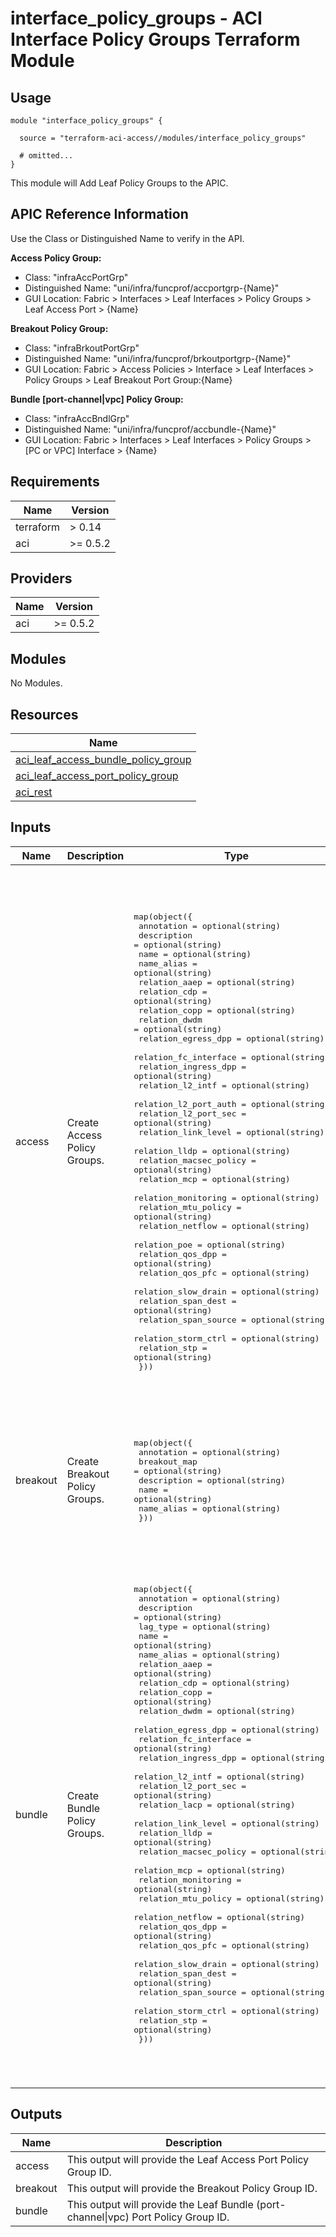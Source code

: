 # interface_policy_groups - ACI Interface Policy Groups Terraform Module

## Usage

```hcl
module "interface_policy_groups" {

  source = "terraform-aci-access//modules/interface_policy_groups"

  # omitted...
}
```

This module will Add Leaf Policy Groups to the APIC.

## APIC Reference Information

Use the Class or Distinguished Name to verify in the API.

**Access Policy Group:**

* Class: "infraAccPortGrp"
* Distinguished Name: "uni/infra/funcprof/accportgrp-{Name}"
* GUI Location: Fabric > Interfaces > Leaf Interfaces > Policy Groups > Leaf Access Port > {Name}

**Breakout Policy Group:**

* Class: "infraBrkoutPortGrp"
* Distinguished Name: "uni/infra/funcprof/brkoutportgrp-{Name}"
* GUI Location: Fabric > Access Policies > Interface > Leaf Interfaces > Policy Groups > Leaf Breakout Port Group:{Name}

**Bundle [port-channel|vpc] Policy Group:**

* Class: "infraAccBndlGrp"
* Distinguished Name: "uni/infra/funcprof/accbundle-{Name}"
* GUI Location: Fabric > Interfaces > Leaf Interfaces > Policy Groups > [PC or VPC] Interface > {Name}

<!-- BEGINNING OF PRE-COMMIT-TERRAFORM DOCS HOOK -->
## Requirements

| Name | Version |
|------|---------|
| terraform | > 0.14 |
| aci | >= 0.5.2 |

## Providers

| Name | Version |
|------|---------|
| aci | >= 0.5.2 |

## Modules

No Modules.

## Resources

| Name |
|------|
| [aci_leaf_access_bundle_policy_group](https://registry.terraform.io/providers/ciscodevnet/aci/0.5.2/docs/resources/leaf_access_bundle_policy_group) |
| [aci_leaf_access_port_policy_group](https://registry.terraform.io/providers/ciscodevnet/aci/0.5.2/docs/resources/leaf_access_port_policy_group) |
| [aci_rest](https://registry.terraform.io/providers/ciscodevnet/aci/0.5.2/docs/resources/rest) |

## Inputs

| Name | Description | Type | Default | Required |
|------|-------------|------|---------|:--------:|
| access | Create Access Policy Groups. | <pre>map(object({<br>    annotation             = optional(string)<br>    description            = optional(string)<br>    name                   = optional(string)<br>    name_alias             = optional(string)<br>    relation_aaep          = optional(string)<br>    relation_cdp           = optional(string)<br>    relation_copp          = optional(string)<br>    relation_dwdm          = optional(string)<br>    relation_egress_dpp    = optional(string)<br>    relation_fc_interface  = optional(string)<br>    relation_ingress_dpp   = optional(string)<br>    relation_l2_intf       = optional(string)<br>    relation_l2_port_auth  = optional(string)<br>    relation_l2_port_sec   = optional(string)<br>    relation_link_level    = optional(string)<br>    relation_lldp          = optional(string)<br>    relation_macsec_policy = optional(string)<br>    relation_mcp           = optional(string)<br>    relation_monitoring    = optional(string)<br>    relation_mtu_policy    = optional(string)<br>    relation_netflow       = optional(string)<br>    relation_poe           = optional(string)<br>    relation_qos_dpp       = optional(string)<br>    relation_qos_pfc       = optional(string)<br>    relation_slow_drain    = optional(string)<br>    relation_span_dest     = optional(string)<br>    relation_span_source   = optional(string)<br>    relation_storm_ctrl    = optional(string)<br>    relation_stp           = optional(string)<br>  }))</pre> | <pre>{<br>  "default": {<br>    "annotation": "",<br>    "description": "",<br>    "name": "default",<br>    "name_alias": "",<br>    "relation_aaep": "uni/infra/attentp-default",<br>    "relation_cdp": "uni/infra/cdpIfP-default",<br>    "relation_copp": "uni/infra/coppifpol-default",<br>    "relation_dwdm": "uni/infra/dwdmifpol-default",<br>    "relation_egress_dpp": "uni/infra/qosdpppol-default",<br>    "relation_fc_interface": "uni/infra/fcIfPol-default",<br>    "relation_ingress_dpp": "uni/infra/qosdpppol-default",<br>    "relation_l2_intf": "uni/infra/l2IfP-default",<br>    "relation_l2_port_auth": "uni/infra/portauthpol-default",<br>    "relation_l2_port_sec": "uni/infra/portsecurityP-default",<br>    "relation_link_level": "uni/infra/hintfpol-default",<br>    "relation_lldp": "uni/infra/lldpIfP-default",<br>    "relation_macsec_policy": "uni/infra/macsecifp-default",<br>    "relation_mcp": "uni/infra/mcpIfP-default",<br>    "relation_monitoring": "uni/infra/moninfra-default",<br>    "relation_mtu_policy": "uni/fabric/l2pol-default",<br>    "relation_netflow": "",<br>    "relation_poe": "",<br>    "relation_qos_dpp": "uni/infra/qosdpppol-default",<br>    "relation_qos_pfc": "uni/infra/pfc-default",<br>    "relation_slow_drain": "uni/infra/qossdpol-default",<br>    "relation_span_dest": "",<br>    "relation_span_source": "",<br>    "relation_storm_ctrl": "uni/infra/stormctrlifp-default",<br>    "relation_stp": "uni/infra/ifPol-default"<br>  }<br>}</pre> | no |
| breakout | Create Breakout Policy Groups. | <pre>map(object({<br>    annotation   = optional(string)<br>    breakout_map = optional(string)<br>    description  = optional(string)<br>    name         = optional(string)<br>    name_alias   = optional(string)<br>  }))</pre> | <pre>{<br>  "default": {<br>    "annotation": "",<br>    "breakout_map": "10g-4x",<br>    "description": "default 4x10G Breakout Policy",<br>    "name": "10g-4x",<br>    "name_alias": ""<br>  }<br>}</pre> | no |
| bundle | Create Bundle Policy Groups. | <pre>map(object({<br>    annotation             = optional(string)<br>    description            = optional(string)<br>    lag_type               = optional(string)<br>    name                   = optional(string)<br>    name_alias             = optional(string)<br>    relation_aaep          = optional(string)<br>    relation_cdp           = optional(string)<br>    relation_copp          = optional(string)<br>    relation_dwdm          = optional(string)<br>    relation_egress_dpp    = optional(string)<br>    relation_fc_interface  = optional(string)<br>    relation_ingress_dpp   = optional(string)<br>    relation_l2_intf       = optional(string)<br>    relation_l2_port_sec   = optional(string)<br>    relation_lacp          = optional(string)<br>    relation_link_level    = optional(string)<br>    relation_lldp          = optional(string)<br>    relation_macsec_policy = optional(string)<br>    relation_mcp           = optional(string)<br>    relation_monitoring    = optional(string)<br>    relation_mtu_policy    = optional(string)<br>    relation_netflow       = optional(string)<br>    relation_qos_dpp       = optional(string)<br>    relation_qos_pfc       = optional(string)<br>    relation_slow_drain    = optional(string)<br>    relation_span_dest     = optional(string)<br>    relation_span_source   = optional(string)<br>    relation_storm_ctrl    = optional(string)<br>    relation_stp           = optional(string)<br>  }))</pre> | <pre>{<br>  "default": {<br>    "annotation": "",<br>    "description": "",<br>    "lag_type": "node",<br>    "name": "default",<br>    "name_alias": "",<br>    "relation_aaep": "uni/infra/attentp-default",<br>    "relation_cdp": "uni/infra/cdpIfP-default",<br>    "relation_copp": "uni/infra/coppifpol-default",<br>    "relation_dwdm": "uni/infra/dwdmifpol-default",<br>    "relation_egress_dpp": "uni/infra/qosdpppol-default",<br>    "relation_fc_interface": "uni/infra/fcIfPol-default",<br>    "relation_ingress_dpp": "uni/infra/qosdpppol-default",<br>    "relation_l2_intf": "uni/infra/l2IfP-default",<br>    "relation_l2_port_sec": "uni/infra/portsecurityP-default",<br>    "relation_lacp": "uni/infra/lacplagp-default",<br>    "relation_link_level": "uni/infra/hintfpol-default",<br>    "relation_lldp": "uni/infra/lldpIfP-default",<br>    "relation_macsec_policy": "uni/infra/macsecifp-default",<br>    "relation_mcp": "uni/infra/mcpIfP-default",<br>    "relation_monitoring": "uni/infra/moninfra-default",<br>    "relation_mtu_policy": "uni/fabric/l2pol-default",<br>    "relation_netflow": "",<br>    "relation_qos_dpp": "uni/infra/qosdpppol-default",<br>    "relation_qos_pfc": "uni/infra/pfc-default",<br>    "relation_slow_drain": "uni/infra/qossdpol-default",<br>    "relation_span_dest": "",<br>    "relation_span_source": "",<br>    "relation_storm_ctrl": "uni/infra/stormctrlifp-default",<br>    "relation_stp": "uni/infra/ifPol-default"<br>  }<br>}</pre> | no |

## Outputs

| Name | Description |
|------|-------------|
| access | This output will provide the Leaf Access Port Policy Group ID. |
| breakout | This output will provide the Breakout Policy Group ID. |
| bundle | This output will provide the Leaf Bundle (port-channel\|vpc) Port Policy Group ID. |
<!-- END OF PRE-COMMIT-TERRAFORM DOCS HOOK -->
